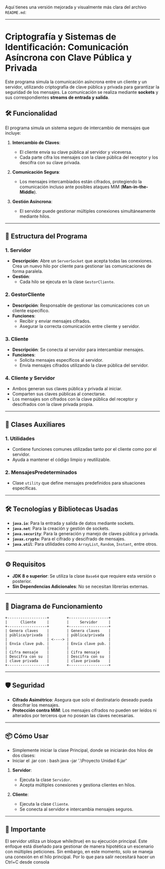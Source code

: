 Aquí tienes una versión mejorada y visualmente más clara del archivo `README.md`:

---

# Criptografía y Sistemas de Identificación: Comunicación Asíncrona con Clave Pública y Privada

Este programa simula la comunicación asíncrona entre un cliente y un servidor, utilizando criptografía de clave pública y privada para garantizar la seguridad de los mensajes. La comunicación se realiza mediante **sockets** y sus correspondientes **streams de entrada y salida**.

## 🛠️ Funcionalidad

El programa simula un sistema seguro de intercambio de mensajes que incluye:

1. **Intercambio de Claves**:
   - El cliente envía su clave pública al servidor y viceversa.
   - Cada parte cifra los mensajes con la clave pública del receptor y los descifra con su clave privada.

2. **Comunicación Segura**:
   - Los mensajes intercambiados están cifrados, protegiendo la comunicación incluso ante posibles ataques MiM (**Man-in-the-Middle**).

3. **Gestión Asíncrona**:
   - El servidor puede gestionar múltiples conexiones simultáneamente mediante hilos.

---

## 🚀 Estructura del Programa

### **1. Servidor**
- **Descripción**: Abre un `ServerSocket` que acepta todas las conexiones. Crea un nuevo hilo por cliente para gestionar las comunicaciones de forma paralela.
- **Gestión**: 
  - Cada hilo se ejecuta en la clase `GestorCliente`.

### **2. GestorCliente**
- **Descripción**: Responsable de gestionar las comunicaciones con un cliente específico.
- **Funciones**:
  - Recibir y enviar mensajes cifrados.
  - Asegurar la correcta comunicación entre cliente y servidor.

### **3. Cliente**
- **Descripción**: Se conecta al servidor para intercambiar mensajes.
- **Funciones**:
  - Solicita mensajes específicos al servidor.
  - Envía mensajes cifrados utilizando la clave pública del servidor.

### **4. Cliente y Servidor**
- Ambos generan sus claves pública y privada al iniciar.
- Comparten sus claves públicas al conectarse.
- Los mensajes son cifrados con la clave pública del receptor y descifrados con la clave privada propia.

---

## 📂 Clases Auxiliares

### **1. Utilidades**
- Contiene funciones comunes utilizadas tanto por el cliente como por el servidor.
- Ayuda a mantener el código limpio y reutilizable.

### **2. MensajesPredeterminados**
- Clase `utility` que define mensajes predefinidos para situaciones específicas.

---

## 🛠️ Tecnologías y Bibliotecas Usadas

- **`java.io`**: Para la entrada y salida de datos mediante sockets.
- **`java.net`**: Para la creación y gestión de sockets.
- **`java.security`**: Para la generación y manejo de claves pública y privada.
- **`javax.crypto`**: Para el cifrado y descifrado de mensajes.
- **`java.util`**: Para utilidades como `ArrayList`, `Random`, `Instant`, entre otros.

---

## ⚙️ Requisitos

- **JDK 8 o superior**: Se utiliza la clase `Base64` que requiere esta versión o posterior.
- **Sin Dependencias Adicionales**: No se necesitan librerías externas.

---

## 🧩 Diagrama de Funcionamiento

```plaintext
+------------------+        +------------------+
|      Cliente     |        |     Servidor     |
+------------------+        +------------------+
| Genera claves    |        | Genera claves    |
| pública/privada  |        | pública/privada  |
|                  | <----> |                  |
| Envía clave pub. |        | Envía clave pub. |
|                  |        |                  |
| Cifra mensaje    |        | Cifra mensaje    |
| Descifra con su  |        | Descifra con su  |
| clave privada    |        | clave privada    |
+------------------+        +------------------+
```

---

## 🛡️ Seguridad

- **Cifrado Asimétrico**: Asegura que solo el destinatario deseado pueda descifrar los mensajes.
- **Protección contra MiM**: Los mensajes cifrados no pueden ser leídos ni alterados por terceros que no posean las claves necesarias.

---

## 📦 Cómo Usar

- Simplemente iniciar la clase Principal, donde se iniciarán dos hilos de dos clases:
- Iniciar el .jar con :
   bash
    java -jar '.\Proyecto Unidad 6.jar'

1. **Servidor**:
   - Ejecuta la clase `Servidor`.
   - Acepta múltiples conexiones y gestiona clientes en hilos.

2. **Cliente**:
   - Ejecuta la clase `Cliente`.
   - Se conecta al servidor e intercambia mensajes seguros.
---  
## 🚨 Importante
El servidor utiliza un bloque while(true) en su ejecución principal. Este enfoque está diseñado para gestionar de manera hipotética un escenario con múltiples peticiones. Sin embargo, en este momento, solo se maneja una conexión en el hilo principal.
Por lo que para salir necesitará hacer un Ctrl+C desde consola



